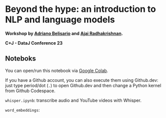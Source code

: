 # Beyond the hype: an introduction to NLP and language models

**Workshop by [Adriano Belisario](https://github.com/belisards) and [Ajai Radhakrishnan](https://github.com/ajax5687).**

**C+J - DataJ Conference 23**

## Noteboks

You can open/run this notebook via [Google Colab](https://colab.research.google.com/github/belisards/intro_nlp_ddj).

If you have a Github account, you can also execute them using Github.dev: just type period/dot (`.`) to open Github.dev and then change a Python kernel from Github Codespace.

`whisper.ipynb`: transcribe audio and YouTube videos with Whisper.

`word_embeddings`: 

